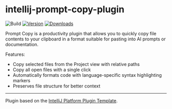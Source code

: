 # intellij-prompt-copy-plugin

![Build](https://github.com/oakwebsolutions/intellij-prompt-copy-plugin/workflows/Build/badge.svg)
[![Version](https://img.shields.io/jetbrains/plugin/v/MARKETPLACE_ID.svg)](https://plugins.jetbrains.com/plugin/MARKETPLACE_ID)
[![Downloads](https://img.shields.io/jetbrains/plugin/d/MARKETPLACE_ID.svg)](https://plugins.jetbrains.com/plugin/MARKETPLACE_ID)

<!-- Plugin description -->
Prompt Copy is a productivity plugin that allows you to quickly copy file contents to your clipboard in a format suitable for pasting into AI prompts or documentation.

Features:
- Copy selected files from the Project view with relative paths
- Copy all open files with a single click
- Automatically formats code with language-specific syntax highlighting markers
- Preserves file structure for better context
<!-- Plugin description end -->

---
Plugin based on the [IntelliJ Platform Plugin Template][template].

[template]: https://github.com/JetBrains/intellij-platform-plugin-template
[docs:plugin-description]: https://plugins.jetbrains.com/docs/intellij/plugin-user-experience.html#plugin-description-and-presentation
